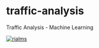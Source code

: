 # traffic-analysis
Traffic Analysis - Machine Learning

[![rialms](https://cdn.jsdelivr.net/gh/rialms/resources@master/pu.webp)](https://github.com/rialms/traffic-analysis/blob/main/traffic_final_project/output.mp4)

